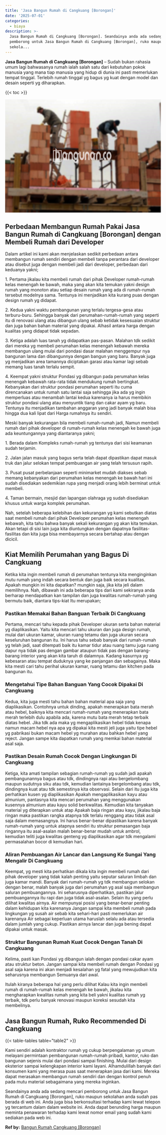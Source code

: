```yaml
---
title: 'Jasa Bangun Rumah di Cangkuang [Borongan]'
date: '2025-07-01'
categories:
  - biaya
description: >-
  Jasa Bangun Rumah di Cangkuang [Borongan]. Seandainya anda ada sedang mencari
  pemborong untuk Jasa Bangun Rumah di Cangkuang [Borongan], ruko maupun
  sekola...
---
```


**Jasa Bangun Rumah di Cangkuang \[Borongan\]** – Sudah bukan rahasia umum lagi bahwasanya rumah ialah salah satu dari kebutuhan pokok manusia yang mana tiap manusia yang hidup di dunia ini pasti memerlukan tempat tinggal. Terlebih rumah tinggal yg bagus yg kuat dengan model dan desain seperti yg diharapkan.

{{< toc >}}

![Jasa Bangun Rumah di Cangkuang [Borongan]](/images/borong-bangunan-07.png)

## Perbedaan Membangun Rumah Pakai Jasa Bangun Rumah di Cangkuang \[Borongan\] dengan Membeli Rumah dari Developer

Dalam artikel ini kami akan menjelaskan sedikit perbedaan antara membangun rumah sendiri dengan membeli tanpa perantara dari developer atau disebut juga dengan membeli jadi dari developer, perbedaan dari keduanya yakni;

1\. Pertama jikalau kita membeli rumah dari pihak Developer rumah-rumah kelas menengah ke bawah, maka yang akan kita temukan yakni design rumah yang monoton atau setiap desain rumah yang ada di rumah-rumah tersebut modelnya sama. Tentunya ini menjadikan kita kurang puas dengan design rumah yg didapat.

2\. Kedua yakni waktu pembangunan yang terlalu tergesa-gesa atau terburu-buru. Sehingga banyak dari perumahan-rumah-rumah yang seperti itu di renovasi ulang atau dibangun ulang sebab ketidak kesesuaian struktur dan juga bahan bahan material yang dipakai. Alhasil antara harga dengan kualitas yang didapat tidak sepadan.

3\. Ketiga adalah luas tanah yg didapatkan pas-pasan. Malahan tdk sedikit dari mereka yg membeli perumahan kelas menengah kebawah mereka membangun ulang mulai dari pondasi dasar malahan menggempur nya bangunan lama dan dibangunnya dengan bangun yang baru. Banyak juga yg menjadikan area tamannya diciptakan garasi atau kamar lagi sebab memang luas tanah terlalu sempit.

4\. Keempat yakni struktur Pondasi yg dibangun pada perumahan kelas menengah kebawah rata-rata tidak mendukung rumah bertingkat. Kebanyakan dari struktur pondasi perumahan seperti itu cuma direncanakan untuk rumah satu lantai saja sehingga jika ada yg ingin memperluas atau menambah lantai kedua karenanya ia harus membikin struktur pondasi ulang atau menyuntik tiang dan cakar ayam yg baru. Tentunya itu menjadikan tambahan anggaran yang jadi banyak malah bisa hingga dua kali lipat dari Harga rumahnya itu sendiri.

Meski banyak kekurangan bila membeli rumah-rumah jadi, Namun membeli rumah dari pihak developer di rumah-rumah kelas menengah ke bawah juga ada keuntungannya yang diantaranya yakni;

1\. Berada dalam Kompleks rumah-rumah yg tentunya dari sisi keamanan sudah terjamin.

2\. Jalan jalan masuk yang bagus serta telah dapat dipastikan dapat masuk truk dan jalur selokan tempat pembuangan air yang telah tersusun rapih.

3\. Pusat pusat perbelanjaan seperti minimarket mudah diakses sebab memang kebanyakan dari perumahan kelas menengah ke bawah hari ini sudah disediakan sedemikian rupa yang menjadi orang lebih berminat untuk membeli.

4\. Taman bermain, mesjid dan lapangan olahraga yg sudah disediakan khusus untuk warga komplek perumahan.

Nah, setelah beberapa kelebihan dan kekurangan yg kami sebutkan diatas saat membeli rumah dari pihak Developer perumahan kelas menengah kebawah, kita tahu bahwa banyak sekali kekurangan yg akan kita temukan. Akan tetapi di sisi lain juga kita diuntungkan dengan dapatnya fasilitas-fasilitas dan kita juga bisa membayarnya secara bertahap atau dengan dicicil.

## Kiat Memilih Perumahan yang Bagus Di Cangkuang

Ketika kita ingin membeli rumah di perumahan tentunya kita menginginkan mutu rumah yang indah secara bentuk dan juga baik secara kualitas. Apakah mungkin ini kita dapatkan? mungkin saja, jika kita jeli dalam memilihnya. Nah, dibawah ini ada beberapa tips dari kami sekiranya anda berharap mendapatkan kan tampilan dan juga kwalitas rumah-rumah yang bermutu baik, diantara tips-kiat Itu merupakan;

### Pastikan Memakai Bahan Banguan Terbaik Di Cangkuang

Pertama, mencari tahu kepada pihak Developer ukuran serta bahan material yg diaplikasikan. Yaitu kita mencari tahu ukuran dan juga design rumah, mulai dari ukuran kamar, ukuran ruang tetamu dan juga ukuran secara keseluruhan bangunan itu. Ini harus tahu sebab banyak dari rumah-rumah yg telah jadi, saat ditempati baik itu kamar tidur atau ruang tamu juga ruang dapur nya tidak pas dengan gambar ataupun tidak pas dengan barang-barang interior yang akan kita taruh di dalamnya. Kadang kasurnya yg kebesaran atau tempat duduknya yang ke panjangan dan sebagainya. Maka kita mesti cari tahu perihal ukuran kamar, ruang tetamu dan kitchen pada bangunan itu.

### Mengetahui Tipe Bahan Banguan Yang Cocok Dipakai Di Cangkuang

Kedua, kita juga mesti tahu bahan bahan material apa saja yang diaplikasikan. Contohnya untuk dinding, apakah menerapkan bata merah atau hebel, baiknya kita mencari rumah-rumah yang menerapkan bata merah terlebih dulu apabila ada, karena mutu bata merah tetap terbaik diatas hebel. Jika tdk ada maka yg mengaplikasikan hebel tidak kenapa namun macam hebel nya apa yg dipakai kita mesti jeli juga yaitu tipe hebel yg pabrikasi bukan macam hebel yg murahan atau bahkan hebel yang reject. Jangan sampe kita dapatkan rumah yang memkai bahan material asal saja.

### Pastikan Desain Rumah Cocok Dengan Lingkungan Di Cangkuang

Ketiga, kita amati tampilan sebagian rumah-rumah yg sudah jadi apakah pembangunannya bagus atau tdk, dindingnya rapi atau bergelombang maupun sudutnya siku atau tdk, kemudian lantainya bergelombang atau tdk, dindingnya kuat atau tdk semestinya kita observasi. Selain dari itu juga kita perhatikan kusen yg diaplikasikan Apakah mengaplikasikan kayu atau almunium, pantasnya kita mencari perumahan yang menggunakan kusennya almunium atau kayu solid berkwalitas. Kemudian kita tanyakan material yg diterapkan untuk atap Apakah baja ringan atau kayu, jikalau baja ringan maka pastikan rangka atapnya tdk terlalu renggang atau tidak asal saja dalam memasangnya. Ini harus benar-benar dipastikan karena banyak rumah-rumah yang untuk atapnya sendiri itu struktur pemasangan baja ringannya itu asal-asalan malah benar-benar mudah untuk ambrol, kemudian teliti juga kwalitas genteng yg diaplikasikan agar tdk mengalami permasalahan bocor di kemudian hari.

### Aliran Pembuangan Air Lancar dan Langsung Ke Sungai Yang Mengalir Di Cangkuang

Keempat, yg mesti kita perhatikan dikala kita ingin membeli rumah dari pihak developer yang tidak kalah penting yaitu seputar saluran limbah dan juga kamar mandi. Banyak dari rumah-rumah yg tdk membangun selokan dengan benar, malah banyak juga dari perumahan yg asal saja membangun saluran pembuangannya. Ini seharusnya diperhatikan, pastikan jalur pembuangannya itu rapi dan juga tidak asal-asalan. Selain itu yang perlu dilihat kwalitas airnya. Air mempunyai posisi yang benar-benar penting dalam kehidupan kita karenanya Jangan sampai kita membeli rumah pada lingkungan yg susah air sebab kita sehari-hari pasti memerlukan air karenanya Air sebagai keperluan utama haruslah selalu ada atau tersedia dalam jumlah yang cukup. Pastikan airnya lancar dan juga bening dapat dipakai untuk masak.

### Struktur Bangunan Rumah Kuat Cocok Dengan Tanah Di Cangkuang

Kelima, pasti kan Pondasi yg dibangun ialah dengan pondasi cakar ayam atau struktur beton. Jangan sampai kita membeli rumah dengan Pondasi yg asal saja karena ini akan menjadi kesalahan yg fatal yang mewujudkan kita seharusnya membangun Semuanya dari awal.

Itulah kiranya beberapa hal yang perlu dilihat Kalau kita ingin membeli rumah di rumah-rumah kelas menengah ke bawah, jikalau kita mengharapkan kwalitas rumah yang kita beli yakni kualitas rumah yg terbaik, tdk perlu banyak renovasi maupun koreksi sesudah kita membelinya.

## Jasa Bangun Rumah, Ruko Recommended Di Cangkuang

{{< table-tables table="table2" >}}

Kami sendiri adalah kontraktor rumah yg cukup berpengalaman yg umum melayani permintaan pembangunan rumah-rumah pribadi, kantor, ruko dan bangunan sejenis mulai dari pondasi sampai finishing. Mulai dari design eksterior sampai kelengkapan interior kami layani. Alhamdulillah banyak dari konsumen kami yang merasa puas saat menerapkan jasa dari kami. Mereka dapat merasakan membangun rumah sendiri dan dengan kontrol penuh pada mutu material sebagaimana yang mereka inginkan.

Seandainya anda ada sedang mencari pemborong untuk Jasa Bangun Rumah di Cangkuang \[Borongan\], ruko maupun sekolahan anda sudah pas berada di web ini. Anda juga bisa berkonsultasi terhadap kami lewat telepon yg tercantum dalam dalam website ini. Anda dapat berunding harga maupun meminta penawaran terhadap kami lewat nomor email yang sudah kami sediakan pada web ini.

**Ref by:** [Bangun Rumah Cangkuang [Borongan]](https://id.wikipedia.org/wiki/Bangun)
